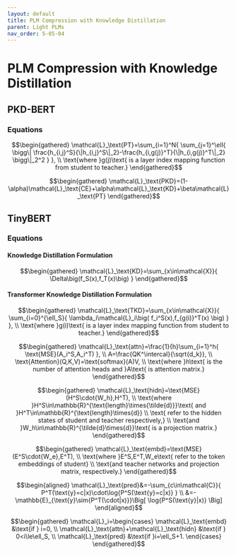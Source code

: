 ```yaml
---
layout: default
title: PLM Compression with Knowledge Distillation
parent: Light PLMs
nav_order: 5-05-04
---
```


# PLM Compression with Knowledge Distillation

## PKD-BERT

### Equations

$$\begin{gathered}
\mathcal{L}_\text{PT}=\sum_{i=1}^N{
    \sum_{j=1}^\ell{
        \bigg\|
            \frac{h_{i,j}^S}{\|h_{i,j}^S\|_2}-\frac{h_{i,g(j)}^T}{\|h_{i,g(j)}^T\|_2}
        \bigg\|_2^2
    }
}, \\
\text{where }g(j)\text{ is a layer index mapping function from student to teacher.}
\end{gathered}$$

$$\begin{gathered}
\mathcal{L}_\text{PKD}=(1-\alpha)\mathcal{L}_\text{CE}+\alpha\mathcal{L}_\text{KD}+\beta\mathcal{L}_\text{PT}
\end{gathered}$$

## TinyBERT

### Equations

#### Knowledge Distillation Formulation

$$\begin{gathered}
\mathcal{L}_\text{KD}=\sum_{x\in\mathcal{X}}{
    \Delta\big(f_S(x),f_T(x)\big)
}
\end{gathered}$$

#### Transformer Knowledge Distillation Formulation

$$\begin{gathered}
\mathcal{L}_\text{TKD}=\sum_{x\in\mathcal{X}}{
    \sum_{i=0}^{\ell_S}{
        \lambda_i\mathcal{L}_i\big(
            f_i^S(x),f_{g(i)}^T(x)
        \big)
    }
}, \\
\text{where }g(i)\text{ is a layer index mapping function from student to teacher.}
\end{gathered}$$

$$\begin{gathered}
\mathcal{L}_\text{attn}=\frac{1}{h}\sum_{i=1}^h{
    \text{MSE}(A_i^S,A_i^T)
}, \\
A=\frac{QK^\intercal}{\sqrt{d_k}}, \\
\text{Attention}(Q,K,V)=\text{softmax}(A)V, \\
\text{where }h\text{ is the number of attention heads and }A\text{ is attention matrix.}
\end{gathered}$$

$$\begin{gathered}
\mathcal{L}_\text{hidn}=\text{MSE}(H^S\cdot{W_h},H^T), \\
\text{where }H^S\in\mathbb{R}^{\text{length}\times{\tilde{d}}}\text{ and }H^T\in\mathbb{R}^{\text{length}\times{d}} \\
\text{ refer to the hidden states of student and teacher respectively,} \\
\text{and }W_h\in\mathbb{R}^{\tilde{d}\times{d}}\text{ is a projection matrix.}
\end{gathered}$$

$$\begin{gathered}
\mathcal{L}_\text{embd}=\text{MSE}(E^S\cdot{W_e},E^T), \\
\text{where }E^S,E^T,W_e\text{ refer to the token embeddings of student} \\
\text{and teacher networks and projection matrix, respectively.}
\end{gathered}$$

$$\begin{aligned}
\mathcal{L}_\text{pred}&=-\sum_{c\in\mathcal{C}}{
    P^T(\text{y}=c|x)\cdot\log{P^S(\text{y}=c|x)}
} \\
&=-\mathbb{E}_{\text{y}\sim{P^T(\cdot|x)}}\Big[
    \log{P^S(\text{y}|x)}
\Big]
\end{aligned}$$

$$\begin{gathered}
\mathcal{L}_i=\begin{cases}
    \mathcal{L}_\text{embd} &\text{if } i=0, \\
    \mathcal{L}_\text{attn}+\mathcal{L}_\text{hidn} &\text{if } 0<i\le\ell_S, \\
    \mathcal{L}_\text{pred} &\text{if }i=\ell_S+1.
\end{cases}
\end{gathered}$$
